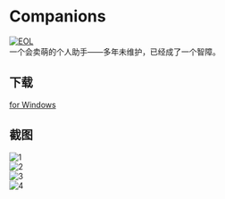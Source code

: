 # Companions
[![EOL](https://img.shields.io/badge/Status-EOL-lightgrey.svg?style=flat-square)]()  
一个会卖萌的个人助手——多年未维护，已经成了一个智障。
## 下载
[for Windows](http://download.jackeriss.com/works/Companions_1.0.2.zip)
## 截图
![1](http://image.jackeriss.com/project/Companions/1.png)  
![2](http://image.jackeriss.com/project/Companions/2.png)  
![3](http://image.jackeriss.com/project/Companions/3.png)  
![4](http://image.jackeriss.com/project/Companions/4.jpg)  

